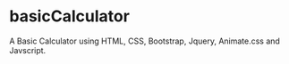 # basicCalculator
A Basic Calculator using HTML, CSS, Bootstrap, Jquery, Animate.css and Javscript.
